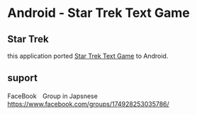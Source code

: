 # Android - Star Trek Text Game

## Star Trek
this application ported [Star Trek Text Game](https://en.wikipedia.org/wiki/Star_Trek_(text_game)) to Android.

## suport <br/>
FaceBook　Group in Japsnese <br/>
https://www.facebook.com/groups/174928253035786/
